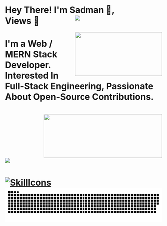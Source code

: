 # Hey There! I'm Sadman 👋, ㅤㅤㅤ Views 👀<img width="280" align="right" src="https://profile-counter.glitch.me/SADMAN30102001SAKIB/count.svg"/>

<img align="right" width="280" height="140" src="https://github-readme-stats.vercel.app/api/top-langs/?username=SADMAN30102001SAKIB&layout=compact&theme=radical"/>
<h1>I'm a Web / MERN Stack Developer. Interested In Full-Stack Engineering, Passionate About Open-Source Contributions.<h1/>
<img align="right" width="380" height="140" src="https://github-readme-streak-stats.herokuapp.com/?user=SADMAN30102001SAKIB&theme=radical"/>
<img align="left" width="400" src="https://github-readme-stats.vercel.app/api?username=SADMAN30102001SAKIB&show_icons=true&hide_title=true&count_private=true&theme=radical"/>
<br/><br/><br/><br/><br/>

[![SkillIcons](https://skillicons.dev/icons?i=html,css,js,py,vscode,twitter,stackoverflow,regex,powershell,netlify,matlab,linux,linkedin,heroku,githubactions,github,git,django,discord,codepen,webpack,vite,vercel,ts,threejs,tailwind,svg,sass,replit,redux,redis,react,pug,postman,postgres,php,nodejs,nginx,mysql,mongodb,md,latex,kubernetes,jquery,jest,jenkins,java,idea,graphql,gatsby,firebase,express,docker,bots,devto,cloudflare,cpp,c,bootstrap,bash,babel,aws,astro,arduino,ansible)](https://skillicons.dev)
<img src="https://github.com/SADMAN30102001SAKIB/SADMAN30102001SAKIB/blob/main/github-contribution-grid-snake.svg"/>
